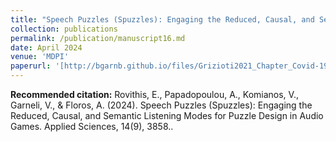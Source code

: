 ```yaml
---
title: "Speech Puzzles (Spuzzles): Engaging the Reduced, Causal, and Semantic Listening Modes for Puzzle Design in Audio Games"
collection: publications
permalink: /publication/manuscript16.md
date: April 2024
venue: 'MDPI'
paperurl: '[http://bgarnb.github.io/files/Grizioti2021_Chapter_Covid-19SurvivorDesignAndEvalu.pdf](https://github.com/bgarnb/bgarnb.github.io/blob/master/files/applsci-14-03858-v2.pdf)'
---
```


<b> Recommended citation:</b> Rovithis, E., Papadopoulou, A., Komianos, V., Garneli, V., & Floros, A. (2024). Speech Puzzles (Spuzzles): Engaging the Reduced, Causal, and Semantic Listening Modes for Puzzle Design in Audio Games. Applied Sciences, 14(9), 3858..

